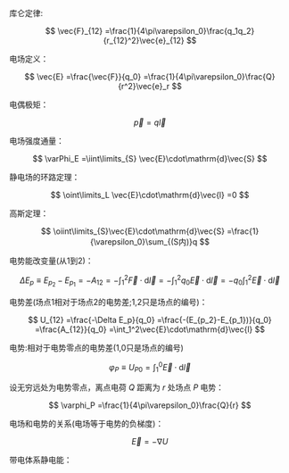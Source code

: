 
库仑定律:

$$
\vec{F}_{12}
=\frac{1}{4\pi\varepsilon_0}\frac{q_1q_2}{r_{12}^2}\vec{e}_{12}
$$

电场定义：

$$
\vec{E}
=\frac{\vec{F}}{q_0}
=\frac{1}{4\pi\varepsilon_0}\frac{Q}{r^2}\vec{e}_r
$$

电偶极矩：

$$
\vec{p}
=q\vec{l}
$$

电场强度通量：

$$
\varPhi_E
=\iint\limits_{S} \vec{E}\cdot\mathrm{d}\vec{S}
$$

静电场的环路定理：

$$
\oint\limits_L \vec{E}\cdot\mathrm{d}\vec{l}
=0
$$

高斯定理：

$$
\oiint\limits_{S}\vec{E}\cdot\mathrm{d}\vec{S}
=\frac{1}{\varepsilon_0}\sum_{(S内)}q
$$

电势能改变量(从1到2)：

$$
\Delta E_p
\equiv E_{p_2}-E_{p_1}
=-A_{12}
=-\int_1^2\vec{F}\cdot\mathrm{d}\vec{l}
=-\int_1^2q_0\vec{E}\cdot\mathrm{d}\vec{l}
=-q_0\int_1^2\vec{E}\cdot\mathrm{d}\vec{l}
$$

电势差(场点1相对于场点2的电势差;1,2只是场点的编号)：

$$
U_{12}
=\frac{-\Delta E_p}{q_0}
=\frac{-(E_{p_2}-E_{p_1})}{q_0}
=\frac{A_{12}}{q_0}
=\int_1^2\vec{E}\cdot\mathrm{d}\vec{l}
$$

电势:相对于电势零点的电势差(1,0只是场点的编号)

$$
\varphi_P
\equiv U_{P0}
=\int_1^0\vec{E}\cdot\mathrm{d}\vec{l}
$$

设无穷远处为电势零点，离点电荷 $Q$ 距离为 $r$ 处场点 $P$ 电势：

$$
\varphi_P
=\frac{1}{4\pi\varepsilon_0}\frac{Q}{r}
$$

电场和电势的关系(电场等于电势的负梯度)：

$$
\vec{E}
=-\nabla U
$$

带电体系静电能：





